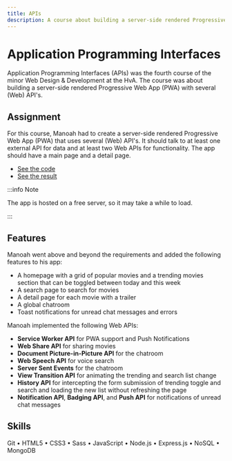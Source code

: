 ```yaml
---
title: APIs
description: A course about building a server-side rendered Progressive Web App (PWA) with several (Web) API's.
---
```


# Application Programming Interfaces

Application Programming Interfaces (APIs) was the fourth course of the minor Web Design & Development at the HvA. The course was about building a server-side rendered Progressive Web App (PWA) with several (Web) API's.

## Assignment

For this course, Manoah had to create a server-side rendered Progressive Web App (PWA) that uses several (Web) API's. It should talk to at least one external API for data and at least two Web APIs for functionality. The app should have a main page and a detail page.

- [See the code](https://github.com/mtdvlpr/API-2324)
- [See the result](https://api-2324.onrender.com/)

:::info Note

The app is hosted on a free server, so it may take a while to load.

:::

## Features

Manoah went above and beyond the requirements and added the following features to his app:

- A homepage with a grid of popular movies and a trending movies section that can be toggled between today and this week
- A search page to search for movies
- A detail page for each movie with a trailer
- A global chatroom
- Toast notifications for unread chat messages and errors

Manoah implemented the following Web APIs:

- **Service Worker API** for PWA support and Push Notifications
- **Web Share API** for sharing movies
- **Document Picture-in-Picture API** for the chatroom
- **Web Speech API** for voice search
- **Server Sent Events** for the chatroom
- **View Transition API** for animating the trending and search list change
- **History API** for intercepting the form submission of trending toggle and search and loading the new list without refreshing the page
- **Notification API**, **Badging API**, and **Push API** for notifications of unread chat messages

## Skills

Git • HTML5 • CSS3 • Sass • JavaScript • Node.js • Express.js • NoSQL • MongoDB

